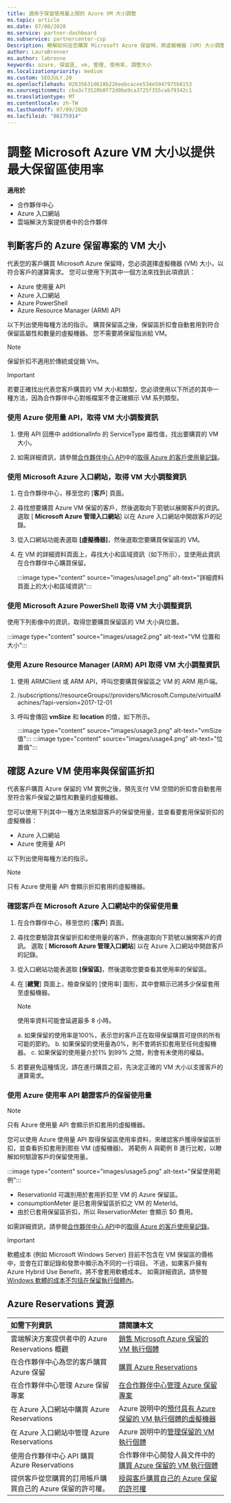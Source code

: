 ```yaml
---
title: 適用于保留使用量上限的 Azure VM 大小調整
ms.topic: article
ms.date: 07/08/2020
ms.service: partner-dashboard
ms.subservice: partnercenter-csp
Description: 瞭解如何在您購買 Microsoft Azure 保留時，將虛擬機器 (VM) 大小調整為客戶的計算需求。
author: LauraBrenner
ms.author: labrenne
keywords: azure, 保留區, vm, 管理, 使用率, 調整大小
ms.localizationpriority: medium
ms.custom: SEOJULY.20
ms.openlocfilehash: 02635631d618b226eebcacee534e5947975b8153
ms.sourcegitcommit: cba3c73520b8f72d0ba9ca3725f355cab79342c1
ms.translationtype: MT
ms.contentlocale: zh-TW
ms.lasthandoff: 07/09/2020
ms.locfileid: "86175914"
---
```

# <a name="microsoft-azure-vm-sizing-for-maximum-reservation-usage"></a>調整 Microsoft Azure VM 大小以提供最大保留區使用率

**適用於**

- 合作夥伴中心
- Azure 入口網站
- 雲端解決方案提供者中的合作夥伴

## <a name="determine-the-vm-size-for-a-customers-azure-reservation"></a>判斷客戶的 Azure 保留專案的 VM 大小

代表您的客戶購買 Microsoft Azure 保留時，您必須選擇虛擬機器 (VM) 大小，以符合客戶的運算需求。 您可以使用下列其中一個方法來找到此項資訊：

- Azure 使用量 API
- Azure 入口網站
- Azure PowerShell
- Azure Resource Manager (ARM) API

以下列出使用每種方法的指示。 購買保留區之後，保留區折扣會自動套用到符合保留區屬性和數量的虛擬機器。 您不需要將保留指派給 VM。

>[!NOTE]
>保留折扣不適用於傳統或促銷 Vm。

>[!IMPORTANT]
>若要正確找出代表您客戶購買的 VM 大小和類型，您必須使用以下所述的其中一種方法，因為合作夥伴中心對帳檔案不會正確顯示 VM 系列類型。

### <a name="get-vm-sizing-information-using-the-azure-utilization-api"></a>使用 Azure 使用量 API，取得 VM 大小調整資訊

1. 使用 API 回應中 additionalInfo 的 ServiceType 屬性值，找出要購買的 VM 大小。

2. 如需詳細資訊，請參閱[合作夥伴中心 API](https://docs.microsoft.com/partner-center/develop/)中的[取得 Azure 的客戶使用量記錄](https://docs.microsoft.com/partner-center/develop/get-a-customer-s-utilization-record-for-azure)。

### <a name="get-vm-sizing-information-using-the-microsoft-azure-portal"></a>使用 Microsoft Azure 入口網站，取得 VM 大小調整資訊

1. 在合作夥伴中心，移至您的 [**客戶**] 頁面。

2. 尋找想要購買 Azure VM 保留的客戶，然後選取向下箭號以展開客戶的資訊。 選取 [ **Microsoft Azure 管理入口網站**] 以在 Azure 入口網站中開啟客戶的記錄。

3. 從入口網站功能表選取 **\[虛擬機器\]**，然後選取您要購買保留區的 VM。

4. 在 VM 的詳細資料頁面上，尋找大小和區域資訊（如下所示），並使用此資訊在合作夥伴中心購買保留。  

   :::image type="content" source="images/usage1.png" alt-text="詳細資料頁面上的大小和區域資訊":::

### <a name="get-vm-sizing-information-using-microsoft-azure-powershell"></a>使用 Microsoft Azure PowerShell 取得 VM 大小調整資訊

使用下列影像中的資訊，取得您要購買保留區的 VM 大小與位置。 

:::image type="content" source="images/usage2.png" alt-text="VM 位置和大小":::

### <a name="get-vm-sizing-information-using-the-azure-resource-manager-arm-api"></a>使用 Azure Resource Manager (ARM) API 取得 VM 大小調整資訊

1. 使用 ARMClient 或 ARM API，呼叫您要購買保留區之 VM 的 ARM 用戶端。

2. /subscriptions/<Subscription ID>/resourceGroups/<Resource group name>/providers/Microsoft.Compute/virtualMachines/<VM Instance Name>?api-version=2017-12-01

3. 呼叫會傳回 **vmSize** 和 **location** 的值，如下所示。

    :::image type="content" source="images/usage3.png" alt-text="vmSize 值":::
    :::image type="content" source="images/usage4.png" alt-text="位置值":::

## <a name="verify-azure-vm-usage-and-reservation-discount"></a>確認 Azure VM 使用率與保留區折扣

代表客戶購買 Azure 保留的 VM 實例之後，預先支付 VM 空間的折扣會自動套用至符合客戶保留之屬性和數量的虛擬機器。

您可以使用下列其中一種方法來驗證客戶的保留使用量，並查看要套用保留折扣的虛擬機器：

- Azure 入口網站
- Azure 使用量 API

以下列出使用每種方法的指示。

>[!NOTE]
>只有 Azure 使用量 API 會顯示折扣套用的虛擬機器。  

### <a name="verify-the-customers-reservation-usage-in-the-microsoft-azure-portal"></a>確認客戶在 Microsoft Azure 入口網站中的保留使用量

1. 在合作夥伴中心，移至您的 [**客戶**] 頁面。

2. 尋找您要驗證其保留折扣和使用量的客戶，然後選取向下箭號以展開客戶的資訊。 選取 [ **Microsoft Azure 管理入口網站**] 以在 Azure 入口網站中開啟客戶的記錄。
3. 從入口網站功能表選取 **\[保留區\]**，然後選取您要查看其使用率的保留區。
4. 在 [**總覽**] 頁面上，檢查保留的 [使用率] 圖形，其中會顯示已將多少保留套用至虛擬機器。

    >[!NOTE]
    >使用率資料可能會延遲最多 8 小時。

    a. 如果保留的使用率是100%，表示您的客戶正在取得保留購買可提供的所有可能的節約。
    b. 如果保留的使用量為0%，則不會將折扣套用至任何虛擬機器。
    c. 如果保留的使用量介於1% 到99% 之間，則會有未使用的權益。

5. 若要避免這種情況，請在進行購買之前，先決定正確的 VM 大小以支援客戶的運算需求。

### <a name="verify-the-customers-reservation-usage-with-the-azure-utilization-api"></a>使用 Azure 使用率 API 驗證客戶的保留使用量

>[!NOTE]
>只有 Azure 使用量 API 會顯示折扣套用的虛擬機器。  

您可以使用 Azure 使用量 API 取得保留區使用率資料，來確認客戶獲得保留區折扣，並查看折扣套用到那些 VM (虛擬機器)。 將範例 A 與範例 B 進行比較，以瞭解如何驗證客戶的保留使用量。

:::image type="content" source="images/usage5.png" alt-text="保留使用範例":::

- ReservationId 可識別用於套用折扣至 VM 的 Azure 保留區。
- consumptionMeter 是已套用保留區折扣之 VM 的 MeterId。
- 由於已套用保留區折扣，所以 ReservationMeter 會顯示 $0 費用。

如需詳細資訊，請參閱[合作夥伴中心 API](https://docs.microsoft.com/partner-center/develop/)中的[取得 Azure 的客戶使用量記錄](https://docs.microsoft.com/partner-center/develop/get-a-customer-s-utilization-record-for-azure)。

>[!IMPORTANT]
>軟體成本 (例如 Microsoft Windows Server) 目前不包含在 VM 保留區的價格中，並會在訂單記錄和發票中顯示為不同的一行項目。 不過，如果客戶擁有 Azure Hybrid Use Benefit，將不會套用軟體成本。 如需詳細資訊，請參閱 [Windows 軟體的成本不包括在保留執行個體內](https://docs.microsoft.com/azure/billing/billing-reserved-instance-windows-software-costs)。  

## <a name="azure-reservations-resources"></a>Azure Reservations 資源

|**如需下列資訊**   |**請閱讀本文**    |
|:-----------------------------|:-----------------|
|雲端解決方案提供者中的 Azure Reservations 概觀  | [銷售 Microsoft Azure 保留的 VM 執行個體](azure-reservations.md)
|在合作夥伴中心為您的客戶購買 Azure 保留   | [購買 Azure Reservations](azure-reservations-buying.md)
|在合作夥伴中心管理 Azure 保留專案 | [在合作夥伴中心管理 Azure 保留專案](azure-reservations-manage.md)
|在 Azure 入口網站中購買 Azure Reservations | Azure 說明中的[預付具有 Azure 保留的 VM 執行個體的虛擬機器](https://docs.microsoft.com/azure/virtual-machines/windows/prepay-reserved-vm-instances) |
|在 Azure 入口網站中管理 Azure Reservations   | Azure 說明中的[管理保留的 VM 執行個體](https://docs.microsoft.com/azure/billing/billing-manage-reserved-vm-instance)  |
|使用合作夥伴中心 API 購買 Azure Reservations | 合作夥伴中心開發人員文件中的[購買 Azure 保留的 VM 執行個體](https://docs.microsoft.com/partner-center/develop/purchase-azure-reservations)   |
|提供客戶從您購買的訂用帳戶購買自己的 Azure 保留的許可權。 | [授與客戶購買自己的 Azure 保留的許可權](give-customers-permission.md)   |
